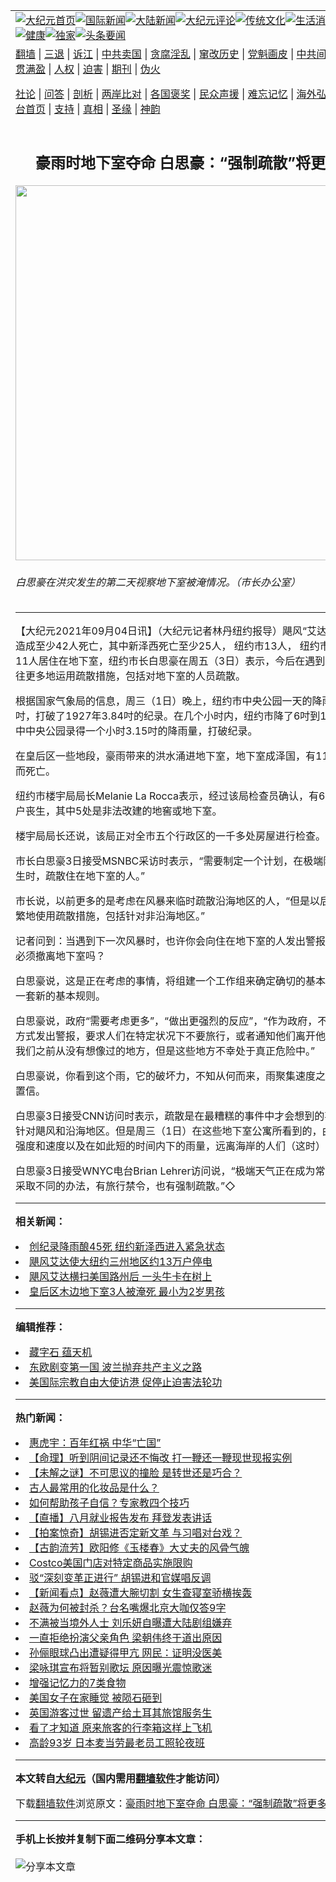 <a name="1" id="1" target="_blank"></a><span id="1"></span>
<table align=center border="0"><tr><td colspan="2" VALIGN=TOP><a href="https://github.com/xqives3830/djy/blob/master/gb/nf1351518.md#1"><img src="https://raw.githubusercontent.com/xqives3830/www/master/t/djy/1.jpg" title="大纪元首页" alt="大纪元首页"></a><a href="https://github.com/xqives3830/djy/blob/master/gb/n24hr.md#1"><img src="https://raw.githubusercontent.com/xqives3830/www/master/t/djy/3.jpg" title="国际新闻" alt="国际新闻"></a><a href="https://github.com/xqives3830/djy/blob/master/gb/nsc413.md#1"><img src="https://raw.githubusercontent.com/xqives3830/www/master/t/djy/4.jpg" title="大陆新闻" alt="大陆新闻"></a><a href="https://github.com/xqives3830/djy/blob/master/gb/news392.md#1"><img src="https://raw.githubusercontent.com/xqives3830/www/master/t/djy/5.jpg" title="大纪元评论" alt="大纪元评论"></a><a href="https://github.com/xqives3830/djy/blob/master/gb/news2007.md#1"><img src="https://raw.githubusercontent.com/xqives3830/www/master/t/djy/6.jpg" title="传统文化" alt="传统文化"></a><a href="https://github.com/xqives3830/djy/blob/master/gb/news2008.md#1"><img src="https://raw.githubusercontent.com/xqives3830/www/master/t/djy/7.jpg" title="生活消费" alt="生活消费"></a><a href="https://github.com/xqives3830/djy/blob/master/gb/ncyule.md#1"><img src="https://raw.githubusercontent.com/xqives3830/www/master/t/djy/8.jpg" title="娱乐休闲" alt="娱乐休闲"></a><a href="https://github.com/xqives3830/djy/blob/master/gb/nsc1002.md#1"><img src="https://raw.githubusercontent.com/xqives3830/www/master/t/djy/9.jpg" title="健康" alt="健康"></a><a href="https://github.com/xqives3830/djy/blob/master/gb/nf6092.md#1"><img src="https://raw.githubusercontent.com/xqives3830/www/master/t/djy/10a.jpg" title="独家" alt="独家"></a><a href="https://github.com/xqives3830/djy/blob/master/gb/nf4514.md#1"><img src="https://raw.githubusercontent.com/xqives3830/www/master/t/djy/12a.jpg" title="头条要闻" alt="头条要闻"></a></td></tr>
<tr><td colspan="2" VALIGN=TOP><a target="_blank" href="https://github.com/xqives3830/www/blob/master/README.md?zsrh#1">翻墙</a> | <a target="_blank" href="https://github.com/xqives3830/djy/blob/master/gb/nf5657.md#1">三退</a> | <a target="_blank" href="https://github.com/xqives3830/djy/blob/master/gb/nf6124.md#1">诉江</a> | <a target="_blank" href="https://github.com/xqives3830/djy/blob/master/gb/nf1176117.md#1">中共卖国</a> | <a target="_blank" href="https://github.com/xqives3830/djy/blob/master/gb/nf5773.md#1">贪腐淫乱</a> | <a target="_blank" href="https://github.com/xqives3830/djy/blob/master/gb/nf1176115.md#1">窜改历史</a> | <a target="_blank" href="https://github.com/xqives3830/djy/blob/master/gb/nf1176107.md#1">党魁画皮</a> | <a target="_blank" href="https://github.com/xqives3830/djy/blob/master/gb/nf1320400.md#1">中共间谍</a> | <a target="_blank" href="https://github.com/xqives3830/djy/blob/master/gb/nf1176114.md#1">破坏传统</a> | <a target="_blank" href="https://github.com/xqives3830/ntdtv/blob/master/gb/prog447_1.md#1">恶贯满盈</a> | <a target="_blank" href="https://github.com/xqives3830/djy/blob/master/gb/ncid278.md#1">人权</a> | <a target="_blank" href="https://github.com/xqives3830/djy/blob/master/gb/nf1176111.md#1">迫害</a> | <a target="_blank" href="https://gitlab.com/szzdlab/mh-qikan/blob/master/README.md#1">期刊</a> | <a target="_blank" href="https://github.com/xqives3830/djy/blob/master/gb/nf5562.md#1">伪火</a></p><p><a target="_blank" href="https://github.com/xqives3830/djy/blob/master/gb/9p.md#1">社论</a> | <a target="_blank" href="https://github.com/xqives3830/djy/blob/master/gb/nf4378.md#1">问答</a> | <a target="_blank" href="https://github.com/xqives3830/djy/blob/master/gb/nf5792.md#1">剖析</a> | <a target="_blank" href="https://github.com/xqives3830/djy/blob/master/gb/nf5735.md#1">两岸比对</a> | <a target="_blank" href="https://github.com/xqives3830/djy/blob/master/gb/nf6119.md#1">各国褒奖</a> | <a target="_blank" href="https://github.com/xqives3830/djy/blob/master/gb/nf6120.md#1">民众声援</a> | <a target="_blank" href="https://github.com/xqives3830/djy/blob/master/gb/nf1188594.md#1">难忘记忆</a> | <a target="_blank" href="https://github.com/xqives3830/djy/blob/master/gb/nf3180.md#1">海外弘传</a> | <a target="_blank" href="https://github.com/xqives3830/djy/blob/master/gb/nf5410.md#1">万人上访</a> | <a target="_blank" href="https://github.com/xqives3830/www/blob/master/README.md?zsrh#1">平台首页</a> | <a target="_blank" href="https://github.com/xqives3830/djy/blob/master/gb/nf4386.md#1">支持</a> | <a target="_blank" href="https://github.com/xqives3830/djy/blob/master/gb/nf4389.md#1">真相</a> | <a target="_blank" href="https://github.com/xqives3830/djy/blob/master/gb/nf5790.md#1">圣缘</a> | <a target="_blank" href="https://github.com/xqives3830/djy/blob/master/gb/nf4786.md#1">神韵</a></td></tr>
<tr><td VALIGN=TOP width="626"><h2 align=center>豪雨时地下室夺命 白思豪：“强制疏散”将更多运用</h2>
<img width="600" src="https://i.epochtimes.com/assets/uploads/2021/09/id13209714-151941-600x400.jpg" />
<h6>白思豪在洪灾发生的第二天视察地下室被淹情况。（市长办公室）
</h6>
<hr>
	<p>【大纪元2021年09月04日讯】（大纪元记者林丹纽约报导）飓风“<ahref="https://github.com/xqives3830/djy/blob/master/gb/tag/%E8%89%BE%E8%BE%BE.md#1">艾达</a>”在美东地区造成至少42人死亡，其中新泽西死亡至少25人， <ahref="https://github.com/xqives3830/djy/blob/master/gb/tag/%E7%BA%BD%E7%BA%A6%E5%B8%82.md#1">纽约市</a>13人， 纽约市的死者中有11人居住在<ahref="https://github.com/xqives3830/djy/blob/master/gb/tag/%E5%9C%B0%E4%B8%8B%E5%AE%A4.md#1">地下室</a>，<ahref="https://github.com/xqives3830/djy/blob/master/gb/tag/%E7%BA%BD%E7%BA%A6%E5%B8%82.md#1">纽约市</a>长白思豪在周五（3日）表示，今后在遇到风暴时将比以往更多地运用疏散措施，包括对地下室的人员疏散。</p>
<p>根据国家气象局的信息，周三（1日）晚上，纽约市中央公园一天的降雨量达7.13吋，打破了1927年3.84吋的纪录。在几个小时内，纽约市降了6吋到10吋的雨。其中中央公园录得一个小时3.15吋的降雨量，打破纪录。</p>
<p>在皇后区一些地段，豪雨带来的洪水涌进<ahref="https://github.com/xqives3830/djy/blob/master/gb/tag/%E5%9C%B0%E4%B8%8B%E5%AE%A4.md#1">地下室</a>，地下室成泽国，有11人来不及逃生而死亡。</p>
<p>纽约市楼宇局局长Melanie La Rocca表示，经过该局检查员确认，有6处住宅发生住户丧生，其中5处是非法改建的地窖或地下室。</p>
<p>楼宇局局长还说，该局正对全市五个行政区的一千多处房屋进行检查。</p>
<p>市长白思豪3日接受MSNBC采访时表示，“需要制定一个计划，在极端降雨和洪水发生时，疏散住在地下室的人。”</p>
<p>市长说，以前更多的是考虑在风暴来临时疏散沿海地区的人，“但是以后将不得不更频繁地使用疏散措施，包括针对非沿海地区。”</p>
<p>记者问到：当遇到下一次风暴时，也许你会向住在地下室的人发出警报——你们现在必须撤离地下室吗？</p>
<p>白思豪说，这是正在考虑的事情，将组建一个工作组来确定确切的基本规划，这将是一套新的基本规则。</p>
<p>白思豪说，政府“需要考虑更多”，“做出更强烈的反应”，“作为政府，不得不以不同的方式发出警报，要求人们在特定状况下不要旅行，或者通知他们离开他们家——这是我们之前从没有想像过的地方，但是这些地方不幸处于真正危险中。”</p>
<p>白思豪说，你看到这个雨，它的破坏力，不知从何而来，雨聚集速度之快，令人难以置信。</p>
<p>白思豪3日接受CNN访问时表示，疏散是在最糟糕的事件中才会想到的事情，特别是针对飓风和沿海地区。但是周三（1日）在这些地下室公寓所看到的，由于（洪水的）强度和速度以及在如此短的时间内下的雨量，远离海岸的人们（这时）需要撤离。</p>
<p>白思豪3日接受WNYC电台Brian Lehrer访问说，“极端天气正在成为常态，以后将会采取不同的办法，有旅行禁令，也有强制疏散。”◇</p>
	
<hr>


<strong>相关新闻：</strong>
<li><a href="https://github.com/xqives3830/djy/blob/master/gb/21/9/2/n13205272.md#1">创纪录降雨酿45死 纽约新泽西进入紧急状态</a></li>
<li><a href="https://github.com/xqives3830/djy/blob/master/gb/21/9/3/n13207115.md#1">飓风艾达使大纽约三州地区约13万户停电</a></li>
<li><a href="https://github.com/xqives3830/djy/blob/master/gb/21/9/3/n13207155.md#1">飓风艾达横扫美国路州后 一头牛卡在树上</a></li>
<li><a href="https://github.com/xqives3830/djy/blob/master/gb/21/9/3/n13207237.md#1">皇后区木边地下室3人被淹死 最小为2岁男孩</a></li>
<hr>


<strong>编辑推荐：</strong>
<li><a href="https://github.com/upjkzu3674/djy/blob/master/gb/14/6/9/n4173977.md?dfh#1" target="_blank">藏字石 蕴天机</a></li><li><a href="https://github.com/tsiac2612/djy/blob/master/gb/18/9/28/n10747812.md#1" target="_blank">东欧剧变第一国 波兰抛弃共产主义之路</a></li><li><a href="https://github.com/tsiac2612/djy/blob/master/gb/19/3/8/n11098363.md#1" target="_blank">美国际宗教自由大使访港 促停止迫害法轮功</a></li>
<hr>

<strong>热门新闻：</strong>
<li><a href="https://github.com/enszgt341/djy/blob/master/gb/21/8/27/n13192762.md#1">惠虎宇：百年红祸 中华“亡国”</a></li>
<li><a href="https://github.com/enszgt341/djy/blob/master/gb/21/7/23/n13108854.md#1">【命理】听到阴间记录还不悔改 打一鞭还一鞭现世现报实例</a></li>
<li><a href="https://github.com/enszgt341/djy/blob/master/gb/21/8/28/n13194661.md#1">【未解之谜】不可思议的撞脸 是转世还是巧合？</a></li>
<li><a href="https://github.com/enszgt341/djy/blob/master/gb/21/8/27/n13191066.md#1">古人最常用的化妆品是什么？</a></li>
<li><a href="https://github.com/enszgt341/djy/blob/master/gb/21/8/28/n13194295.md#1">如何帮助孩子自信？专家教四个技巧</a></li>
<li><a href="https://github.com/enszgt341/djy/blob/master/gb/21/9/3/n13208534.md#1">【直播】八月就业报告发布 拜登发表讲话</a></li>
<li><a href="https://github.com/enszgt341/djy/blob/master/gb/21/9/3/n13208132.md#1">【拍案惊奇】胡锡进否定新文革 与习唱对台戏？</a></li>
<li><a href="https://github.com/enszgt341/djy/blob/master/gb/21/9/3/n13209053.md#1">【古韵流芳】欧阳修《玉楼春》大丈夫的风骨气魄</a></li>
<li><a href="https://github.com/enszgt341/djy/blob/master/gb/21/9/2/n13204092.md#1">Costco美国门店对特定商品实施限购</a></li>
<li><a href="https://github.com/enszgt341/djy/blob/master/gb/21/9/2/n13206095.md#1">驳“深刻变革正进行” 胡锡进和官媒唱反调</a></li>
<li><a href="https://github.com/enszgt341/djy/blob/master/gb/21/9/1/n13203826.md#1">【新闻看点】赵薇遭大腕切割 女生查寝室骄横挨轰</a></li>
<li><a href="https://github.com/enszgt341/djy/blob/master/gb/21/8/31/n13200937.md#1">赵薇为何被封杀？台名嘴爆北京大咖仅答9字</a></li>
<li><a href="https://github.com/enszgt341/djy/blob/master/gb/21/8/31/n13201341.md#1">不满被当境外人士 刘乐妍自曝遭大陆剧组嫌弃</a></li>
<li><a href="https://github.com/enszgt341/djy/blob/master/gb/21/9/1/n13203696.md#1">一直拒绝扮演父亲角色 梁朝伟终于道出原因</a></li>
<li><a href="https://github.com/enszgt341/djy/blob/master/gb/21/9/2/n13206555.md#1">孙俪眼球凸出遭疑得甲亢 网民：证明没医美</a></li>
<li><a href="https://github.com/enszgt341/djy/blob/master/gb/21/8/31/n13200901.md#1">梁咏琪宣布将暂别歌坛 原因曝光震惊歌迷</a></li>
<li><a href="https://github.com/enszgt341/djy/blob/master/gb/21/8/28/n13194389.md#1">增强记忆力的7类食物</a></li>
<li><a href="https://github.com/enszgt341/djy/blob/master/gb/21/9/2/n13204952.md#1">美国女子在家睡觉 被陨石砸到</a></li>
<li><a href="https://github.com/enszgt341/djy/blob/master/gb/21/9/1/n13201911.md#1">英国游客过世 留遗产给土耳其旅馆服务生</a></li>
<li><a href="https://github.com/enszgt341/djy/blob/master/gb/21/9/1/n13202371.md#1">看了才知道 原来旅客的行李箱这样上飞机</a></li>
<li><a href="https://github.com/enszgt341/djy/blob/master/gb/21/9/2/n13204454.md#1">高龄93岁 日本麦当劳最老员工照轮夜班</a></li>
<hr>

<strong>本文转自<a href="https://www.epochtimes.com">大纪元</a>（国内需用<a href="https://github.com/xqives3830/www/blob/master/README.md#8">翻墙软件</a>才能访问）</strong><p>下载<a href="https://github.com/xqives3830/www/blob/master/README.md#8">翻墙软件</a>浏览原文：<a href="https://www.epochtimes.com/gb/21/9/4/n13209712.htm">豪雨时地下室夺命 白思豪：“强制疏散”将更多运用</a></p><hr>

<strong>手机上长按并复制下面二维码分享本文章：</strong><br><br><img src="https://chart.apis.google.com/chart?cht=qr&chs=240x240&choe=UTF-8&chld=M|2&chl=https://github.com/xqives3830/djy/blob/master/gb/21/9/4/n13209712.md%231" title="分享本文章"></td><td VALIGN=TOP><a href="https://github.com/xqives3830/djy/blob/master/gb/16/1/21/n4622075.md?dfh#1" target="_blank"><img src="https://raw.githubusercontent.com/xqives3830/djy/master/gb/300/wei-f1.jpg" title="中共的伪火骗局"  alt="中共的伪火骗局"></a><br><a href="https://github.com/xqives3830/www/blob/master/README.md?dfh#9" target="_blank"><img src="https://raw.githubusercontent.com/xqives3830/djy/master/gb/300/yong-h.jpg" title="永恒的见证"  alt="永恒的见证"></a><br><a href="https://github.com/xqives3830/djy/blob/master/gb/13/9/29/n3974789.md?dfh#1" target="_blank"><img src="https://raw.githubusercontent.com/xqives3830/djy/master/gb/300/shang-lnz.jpg" title="善良女子被中共投男牢"  alt="善良女子被中共投男牢"></a><br><a href="https://github.com/xqives3830/djy/blob/master/gb/16/3/16/n4663449.md?dfh#1" target="_blank"><img src="https://raw.githubusercontent.com/xqives3830/djy/master/gb/300/huo-z3.jpg" title="警卫目击活摘器官"  alt="警卫目击活摘器官"></a><br><a href="https://github.com/xqives3830/djy/blob/master/gb/16/8/7/n8177641.md?dfh#1" target="_blank"><img src="https://raw.githubusercontent.com/xqives3830/djy/master/gb/300/huo-z4.jpg" title="证人描述活摘恐怖"  alt="证人描述活摘恐怖"></a><br><a href="https://github.com/xqives3830/djy/blob/master/gb/10/4/19/n2881569.md?dfh#1" target="_blank"><img src="https://raw.githubusercontent.com/xqives3830/djy/master/gb/300/huo-z1.jpg" title="揭开活摘器官黑幕"  alt="揭开活摘器官黑幕"></a><br><a href="https://github.com/xqives3830/djy/blob/master/gb/10/11/7/n3077476.md?dfh#1" target="_blank"><img src="https://raw.githubusercontent.com/xqives3830/djy/master/gb/300/ma-ks.jpg" title="马克思的成魔之路"  alt="马克思的成魔之路"></a><br><a href="https://github.com/xqives3830/djy/blob/master/gb/14/6/9/n4173977.md?dfh#1" target="_blank"><img src="https://raw.githubusercontent.com/xqives3830/djy/master/gb/300/chang-zs.jpg" title="藏字石 蕴天机"  alt="藏字石 蕴天机"></a><br><a href="https://github.com/xqives3830/djy/blob/master/gb/18/5/10/n10381511.md?dfh#1" target="_blank"><img src="https://raw.githubusercontent.com/xqives3830/djy/master/gb/300/st1.jpg" title="关注三亿人三退"  alt="关注三亿人三退"></a><br><a href="https://github.com/xqives3830/djy/blob/master/gb/18/3/21/n10237682.md?dfh#1" target="_blank"><img src="https://raw.githubusercontent.com/xqives3830/djy/master/gb/300/jie-t.jpg" title="解体中共复兴中华"  alt="解体中共复兴中华"></a><br><a href="https://github.com/xqives3830/djy/blob/master/gb/9/2/9/n2422991.md?dfh#1" target="_blank"><img src="https://raw.githubusercontent.com/xqives3830/djy/master/gb/300/gao-zs.jpg" title="中共迫害良心律师"  alt="中共迫害良心律师"></a><br><a href="https://github.com/xqives3830/djy/blob/master/gb/18/12/9/n10900044.md?dfh#1" target="_blank"><img src="https://raw.githubusercontent.com/xqives3830/djy/master/gb/300/sj1.jpg" title="三百多万人举报江泽民"  alt="三百多万人举报江泽民"></a><br><a href="https://github.com/xqives3830/djy/blob/master/gb/18/8/28/n10672014.md?dfh#1" target="_blank"><img src="https://raw.githubusercontent.com/xqives3830/djy/master/gb/300/sj2.jpg" title="这些官员为何起诉江泽民"  alt="这些官员为何起诉江泽民"></a><br><a href="https://github.com/xqives3830/djy/blob/master/gb/8/12/18/n2367165.md?dfh#1" target="_blank"><img src="https://raw.githubusercontent.com/xqives3830/djy/master/gb/300/liangan.jpg" title="海峡两岸的强烈对比"  alt="海峡两岸的强烈对比"></a><br><a href="https://github.com/xqives3830/djy/blob/master/gb/15/12/10/n4593139.md?dfh#1" target="_blank"><img src="https://raw.githubusercontent.com/xqives3830/djy/master/gb/300/jia-ndzl.jpg" title="加拿大总理的贺信"  alt="加拿大总理的贺信"></a><br><a href="https://github.com/xqives3830/djy/blob/master/gb/11/6/17/n3289382.md?dfh#1" target="_blank"><img src="https://raw.githubusercontent.com/xqives3830/djy/master/gb/300/xiao-wd.jpg" title="探寻真相兼听则明"  alt="探寻真相兼听则明"></a><br><a href="https://github.com/xqives3830/djy/blob/master/gb/18/10/27/n10812623.md?dfh#1" target="_blank"><img src="https://raw.githubusercontent.com/xqives3830/djy/master/gb/300/yindu.jpg" title="印度媒体报道东方"  alt="印度媒体报道东方"></a><br><a href="https://github.com/xqives3830/djy/blob/master/gb/18/6/9/n10469652.md?dfh#1" target="_blank"><img src="https://raw.githubusercontent.com/xqives3830/djy/master/gb/300/xie-j.jpg" title="不一样的海外校园"  alt="不一样的海外校园"></a><br><a href="https://github.com/xqives3830/djy/blob/master/gb/7/4/5/n1669415.md?dfh#1" target="_blank"><img src="https://raw.githubusercontent.com/xqives3830/djy/master/gb/300/li-up.jpg" title="从大师到徒弟的传奇"  alt="从大师到徒弟的传奇"></a><br><a href="https://github.com/xqives3830/djy/blob/master/gb/17/5/26/n9191512.md?dfh#1" target="_blank"><img src="https://raw.githubusercontent.com/xqives3830/djy/master/gb/300/zfl2.jpg" title="亿万人与东方一本奇书"  alt="亿万人与东方一本奇书"></a><br><a href="https://github.com/xqives3830/djy/blob/master/gb/13/11/27/n4020290.md?dfh#1" target="_blank"><img src="https://raw.githubusercontent.com/xqives3830/djy/master/gb/300/zhen-h.jpg" title="大陆见不到的震撼场面"  alt="大陆见不到的震撼场面"></a><br><a href="https://github.com/xqives3830/djy/blob/master/gb/15/7/17/n4482910.md?dfh#1" target="_blank"><img src="https://raw.githubusercontent.com/xqives3830/djy/master/gb/300/dalu-sk.jpg" title="人心向善 大陆当初盛况"  alt="人心向善 大陆当初盛况"></a><br><a href="https://github.com/xqives3830/djy/blob/master/gb/19/1/5/n10955468.md?dfh#1" target="_blank"><img src="https://raw.githubusercontent.com/xqives3830/djy/master/gb/300/zfl1.jpg" title="追寻真理 这书讲什么"  alt="追寻真理 这书讲什么"></a><br><a href="https://github.com/xqives3830/www/blob/master/README.md?dfh#1" target="_blank"><img src="https://raw.githubusercontent.com/xqives3830/djy/master/gb/300/fq1.jpg" title="下载免费翻墙软件"  alt="下载免费翻墙软件"></a><br></td></tr></table>
